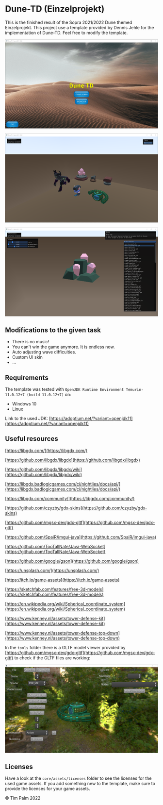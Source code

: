 # Dune-TD (Einzelprojekt)

This is the finished result of the Sopra 2021/2022 Dune themed Einzelprojekt. This project use a
template provided by Dennis Jehle for the implementation of Dune-TD. Feel free to modify the template.

![](template_screenshot_menu.png)

![](template_screenshot_game.png)

![](template_screenshot_showcase.png)

## Modifications to the given task
* There is no music!
* You can't win the game anymore. It is endless now.
* Auto adjusting wave difficulties.
* Custom UI skin
* ...

## Requirements

The template was tested with `OpenJDK Runtime Environment Temurin-11.0.12+7 (build 11.0.12+7)` on:

* Windows 10
* Linux

Link to the used JDK: [https://adoptium.net/?variant=openjdk11](https://adoptium.net/?variant=openjdk11)

## Useful resources

[https://libgdx.com/](https://libgdx.com/)

[https://github.com/libgdx/libgdx](https://github.com/libgdx/libgdx)

[https://github.com/libgdx/libgdx/wiki](https://github.com/libgdx/libgdx/wiki)

[https://libgdx.badlogicgames.com/ci/nightlies/docs/api/](https://libgdx.badlogicgames.com/ci/nightlies/docs/api/)

[https://libgdx.com/community/](https://libgdx.com/community/)

[https://github.com/czyzby/gdx-skins](https://github.com/czyzby/gdx-skins)

[https://github.com/mgsx-dev/gdx-gltf](https://github.com/mgsx-dev/gdx-gltf)

[https://github.com/SpaiR/imgui-java](https://github.com/SpaiR/imgui-java)

[https://github.com/TooTallNate/Java-WebSocket](https://github.com/TooTallNate/Java-WebSocket)

[https://github.com/google/gson](https://github.com/google/gson)

[https://unsplash.com/](https://unsplash.com/)

[https://itch.io/game-assets](https://itch.io/game-assets)

[https://sketchfab.com/features/free-3d-models](https://sketchfab.com/features/free-3d-models)

[https://en.wikipedia.org/wiki/Spherical_coordinate_system](https://en.wikipedia.org/wiki/Spherical_coordinate_system)

[https://www.kenney.nl/assets/tower-defense-kit](https://www.kenney.nl/assets/tower-defense-kit)

[https://www.kenney.nl/assets/tower-defense-top-down](https://www.kenney.nl/assets/tower-defense-top-down)

In the `tools` folder there is a GLTF model viewer provided by [https://github.com/mgsx-dev/gdx-gltf](https://github.com/mgsx-dev/gdx-gltf) to check if the GLTF files are working:

![](model_viewer.png)

## Licenses

Have a look at the `core/assets/licenses` folder to see the licenses for the used game assets. If you add something new to the template, make sure to provide the licenses for your game assets.

© Tim Palm 2022